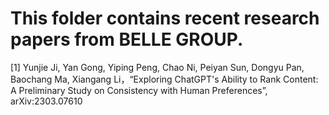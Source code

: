 # This folder contains recent research papers from BELLE GROUP.


[1] Yunjie Ji, Yan Gong, Yiping Peng, Chao Ni, Peiyan Sun, Dongyu Pan, Baochang Ma, Xiangang Li，“Exploring ChatGPT's Ability to Rank Content: A Preliminary Study on Consistency with Human Preferences”, arXiv:2303.07610
